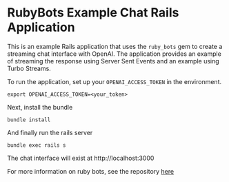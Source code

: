 # RubyBots Example Chat Rails Application

This is an example Rails application that uses the `ruby_bots` gem to create a streaming chat interface with OpenAI. The application provides an example of streaming the response using Server Sent Events and an example using Turbo Streams.

To run the application, set up your `OPENAI_ACCESS_TOKEN` in the environment.

    export OPENAI_ACCESS_TOKEN=<your_token>

Next, install the bundle

    bundle install

And finally run the rails server

    bundle exec rails s

The chat interface will exist at http://localhost:3000

For more information on ruby bots, see the repository [here](https://github.com/aha-app/ruby_bots)

